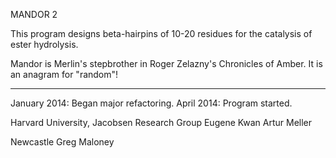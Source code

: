 MANDOR 2

This program designs beta-hairpins of 10-20 residues for the catalysis of ester hydrolysis.

Mandor is Merlin's stepbrother in Roger Zelazny's Chronicles of Amber.
It is an anagram for "random"!

---

January 2014: Began major refactoring.
April 2014: Program started.

Harvard University, Jacobsen Research Group
Eugene Kwan
Artur Meller

Newcastle
Greg Maloney
